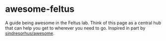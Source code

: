 # awesome-feltus

A guide being awesome in the Feltus lab. Think of this page as a central hub that can help you get to wherever you need to go. Inspired in part by [sindresorhus/awesome](https://github.com/sindresorhus/awesome).
